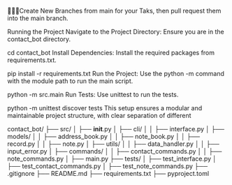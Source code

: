🐣🐣🐣Create New Branches from main for your Taks, then pull request them into the main branch.


Running the Project
Navigate to the Project Directory:
Ensure you are in the contact_bot directory.


cd contact_bot
Install Dependencies:
Install the required packages from requirements.txt.


pip install -r requirements.txt
Run the Project:
Use the python -m command with the module path to run the main script.


python -m src.main
Run Tests:
Use unittest to run the tests.


python -m unittest discover tests
This setup ensures a modular and maintainable project structure, with clear separation of different 

contact_bot/
├── src/
│   ├── __init__.py
│   ├── cli/
│   │   ├── interface.py
│   ├── models/
│   │   ├── address_book.py
│   │   ├── note_book.py
│   │   ├── record.py
│   │   ├── note.py
│   ├── utils/
│   │   ├── data_handler.py
│   │   ├── input_error.py
│   ├── commands/
│   │   ├── contact_commands.py
│   │   ├── note_commands.py
│   ├── main.py
├── tests/
│   ├── test_interface.py
│   ├── test_contact_commands.py
│   ├── test_note_commands.py
├── .gitignore
├── README.md
├── requirements.txt
├── pyproject.toml
